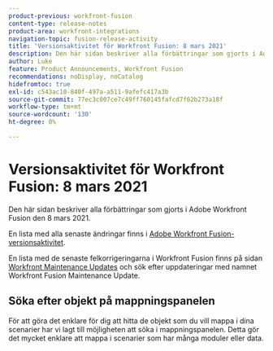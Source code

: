 ```yaml
---
product-previous: workfront-fusion
content-type: release-notes
product-area: workfront-integrations
navigation-topic: fusion-release-activity
title: 'Versionsaktivitet för Workfront Fusion: 8 mars 2021'
description: Den här sidan beskriver alla förbättringar som gjorts i Adobe Workfront Fusion den 8 mars 2021.
author: Luke
feature: Product Announcements, Workfront Fusion
recommendations: noDisplay, noCatalog
hidefromtoc: true
exl-id: c543ac10-840f-497a-a511-9afefc417a3b
source-git-commit: 77ec3c007ce7c49ff760145fafcd7f62b273a18f
workflow-type: tm+mt
source-wordcount: '130'
ht-degree: 0%

---
```


# Versionsaktivitet för Workfront Fusion: 8 mars 2021

Den här sidan beskriver alla förbättringar som gjorts i Adobe Workfront Fusion den 8 mars 2021.

En lista med alla senaste ändringar finns i [Adobe Workfront Fusion-versionsaktivitet](/help/workfront-fusion/fusion-product-releases/fusion-release-activity.md).

En lista med de senaste felkorrigeringarna i Workfront Fusion finns på sidan [Workfront Maintenance Updates](https://experienceleague.adobe.com/docs/workfront-known-issues/releases/current-updates.html) och sök efter uppdateringar med namnet Workfront Fusion Maintenance Update.

## Söka efter objekt på mappningspanelen

För att göra det enklare för dig att hitta de objekt som du vill mappa i dina scenarier har vi lagt till möjligheten att söka i mappningspanelen. Detta gör det mycket enklare att mappa i scenarier som har många moduler eller data.
